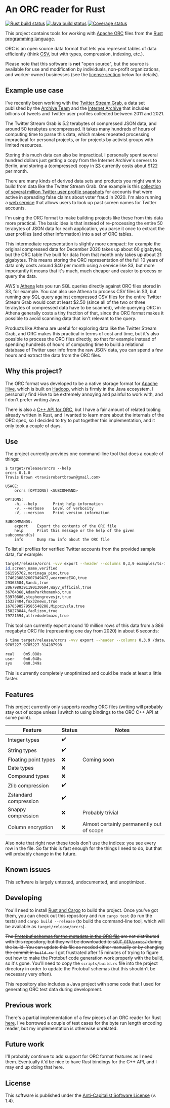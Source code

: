 # An ORC reader for Rust

[![Rust build status](https://img.shields.io/github/workflow/status/travisbrown/orcrs/rust-ci.svg?label=rust)](https://github.com/travisbrown/orcrs/actions)
[![Java build status](https://img.shields.io/github/workflow/status/travisbrown/orcrs/java-ci.svg?label=java)](https://github.com/travisbrown/orcrs/actions)
[![Coverage status](https://img.shields.io/codecov/c/github/travisbrown/orcrs/main.svg)](https://codecov.io/github/travisbrown/orcrs)

This project contains tools for working with [Apache ORC][apache-orc] files from the [Rust programming language][rust].

ORC is an open source data format that lets you represent tables of data efficiently
(think [CSV](https://en.wikipedia.org/wiki/Comma-separated_values), but with types, compression, indexing, etc.).

Please note that this software is **not** "open source",
but the source is available for use and modification by individuals, non-profit organizations, and worker-owned businesses
(see the [license section](#license) below for details).

## Example use case

I've recently been working with the [Twitter Stream Grab][twitter-stream-grab], a data set published by
the [Archive Team][archive-team] and the [Internet Archive][internet-archive] that includes billions of
tweets and Twitter user profiles collected between 2011 and 2021.

The Twitter Stream Grab is 5.2 terabytes of compressed JSON data, and around 50 terabytes uncompressed.
It takes many hundreds of hours of computing time to parse this data, which makes repeated processing impractical
for personal projects, or for projects by activist groups with limited resources.

Storing this much data can also be impractical. I personally spent several hundred dollars just getting a copy
from the Internet Archive's servers to Berlin, and storing a (compressed) copy in [S3][s3] currently costs
about $122 per month.

There are many kinds of derived data sets and products you might want to build from data like the Twitter
Stream Grab. One example is this [collection of several million Twitter user profile snapshots][stop-the-steal]
for accounts that were active in spreading false claims about voter fraud in 2020. I'm also running a
[web service][memory-lol] that allows users to look up past screen names for Twitter accounts.

I'm using the ORC format to make building projects like these from this data more practical.
The basic idea is that instead of re-processing the entire 50 terabytes of JSON data for each application,
you parse it once to extract the user profiles (and other information) into a set of ORC tables.

This intermediate representation is slightly more compact: for example the original compressed data for December 2020
takes up about 60 gigabytes, but the ORC table I've built for data from that month only
takes up about 21 gigabytes. This means storing the ORC representation of the full 10 years of data
only costs around $40 per month using a service like S3, but more importantly it means that it's much,
much cheaper and easier to process or query the data.

AWS's [Athena][athena] lets you run SQL queries directly against ORC files stored in S3, for example.
You can also use Athena to process CSV files in S3, but running _any_ SQL query against compressed CSV
files for the entire Twitter Stream Grab would cost at least $2.50 (since all of the two or three terabytes
of compressed data have to be scanned), while querying ORC in Athena generally costs a tiny fraction of that,
since the ORC format makes it possible to avoid scanning data that isn't relevant to the query.

Products like Athena are useful for exploring data like the Twitter Stream Grab,
and ORC makes this practical in terms of cost and time,
but it's also possible to process the ORC files directly, so that for example instead of spending hundreds
of hours of computing time to build a relational database of Twitter user info from the raw JSON data,
you can spend a few hours and extract the data from the ORC files.

## Why this project?

The ORC format was developed to be a native storage format for [Apache Hive][hive], which is
built on [Hadoop][hadoop], which is firmly in the Java ecosystem. I personally find Hive to be
extremely annoying and painful to work with, and I don't prefer writing Java.

There is also a [C++ API for ORC][orc-cpp], but I have a fair amount of related tooling already written in Rust,
and I wanted to learn more about the internals of the ORC spec, so I decided to try to put together this
implementation, and it only took a couple of days.

## Use

The project currently provides one command-line tool that does a couple of things:

```
$ target/release/orcrs --help
orcrs 0.1.0
Travis Brown <travisrobertbrown@gmail.com>

USAGE:
    orcrs [OPTIONS] <SUBCOMMAND>

OPTIONS:
    -h, --help       Print help information
    -v, --verbose    Level of verbosity
    -V, --version    Print version information

SUBCOMMANDS:
    export    Export the contents of the ORC file
    help      Print this message or the help of the given subcommand(s)
    info      Dump raw info about the ORC file
```

To list all profiles for verified Twitter accounts from the provided sample data, for example:

```bash
target/release/orcrs -vvv export --header --columns 0,3,9 examples/ts-10k-2020-09-20.orc | egrep -v "(false|,)$"
id,screen_name,verified
561595762,morinaga_pino,true
1746230882607849472,weareoneEXO,true
29363584,Sandi,true
2067989391190130694,WayV_official,true
36764368,AdamParkhomenko,true
53970806,stephengrovesjr,true
15327404,fox32news,true
1678598579585548288,Mippcivzla,true
158278844,fadlizon,true
79721594,alfredodelmazo,true
```

This tool can currently export around 10 million rows of this data from a 886 megabyte ORC file
(representing one day from 2020) in about 6 seconds:

```bash
$ time target/release/orcrs -vvv export --header --columns 0,3,9 /data/tsg/users/v2/2020-09-20.orc | wc
9705227 9705227 314287998

real    0m5.088s
user    0m6.048s
sys     0m0.349s
```

This is currently completely unoptimized and could be made at least a little faster.

## Features

This project currently only supports _reading_ ORC files
(writing will probably stay out of scope unless I switch to using bindings to the ORC C++ API at some point).

| Feature | Status | Notes |
|-|-|-|
| Integer types |:heavy_check_mark:| |
| String types |:heavy_check_mark:| |
| Floating point types |❌|Coming soon|
| Date types |❌| |
| Compound types |❌| |
| Zlib compression |:heavy_check_mark:| |
| Zstandard compression |:heavy_check_mark:| |
| Snappy compression |❌|Probably trivial|
| Column encryption |❌|Almost certainly permanently out of scope|

Also note that right now these tools don't use the indices: you see every row in the file.
So far this is fast enough for the things I need to do, but that will probably change in the future.

## Known issues

This software is largely untested, undocumented, and unoptimized.

## Developing

You'll need to install [Rust and Cargo][cargo] to build the project. Once you've got them, you can
check out this repository and run `cargo test` (to run the tests) and `cargo build --release` (to
build the command-line tool, which will be available as `target/release/orcrs`).

~~The [Protobuf schemas for the metadata in the ORC file][orc-proto] are not distributed with this
repository, but they will be downloaded to `$OUT_DIR/proto/` during the build. You can update this file
as needed either manually or by changing the commit in `build.rs`.~~ I got frustrated after 15 minutes
of trying to figure out how to make the Protobuf code generation work properly with the build, so it's
gone. You'll need to copy the `scripts/build.rs` file into the project directory in order to update the
Protobuf schemas (but this shouldn't be necessary very often).

This repository also includes a Java project with some code that I used for generating ORC test data
during development.

## Previous work

There's a partial implementation of a few pieces of an ORC reader for Rust [here][scritchley-orcrs].
I've borrowed a couple of test cases for the byte run length encoding reader, but my implementation
is otherwise unrelated.

## Future work

I'll probably continue to add support for ORC format features as I need them.
Eventually it'd be nice to have Rust bindings for the C++ API, and I may end up doing that here.

## License

This software is published under the [Anti-Capitalist Software License][acsl] (v. 1.4).

[acsl]: https://anticapitalist.software/
[apache-orc]: https://orc.apache.org/
[archive-team]: https://wiki.archiveteam.org/
[athena]: https://aws.amazon.com/athena
[cargo]: https://doc.rust-lang.org/cargo/getting-started/installation.html
[csv]: https://en.wikipedia.org/wiki/Comma-separated_values
[hadoop]: https://en.wikipedia.org/wiki/Apache_Hadoop
[hive]: https://en.wikipedia.org/wiki/Apache_Hive
[internet-archive]: https://archive.org/
[orc-cpp]: https://orc.apache.org/docs/core-cpp.html
[orc-proto]: https://github.com/apache/orc/blob/main/proto/orc_proto.proto
[orc-spec]: https://orc.apache.org/specification/ORCv1/
[rust]: https://www.rust-lang.org/
[s3]: https://aws.amazon.com/s3/
[scritchley-orcrs]: https://github.com/scritchley/orcrs
[stop-the-steal]: https://github.com/travisbrown/stop-the-steal
[twitter-stream-grab]: https://archive.org/details/twitterstream
[memory-lol]: https://twitter.com/travisbrown/status/1466414144261918721
